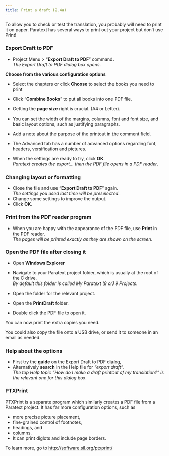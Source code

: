 ```yaml
---
title: Print a draft (2.4a)
---
```

To allow you to check or test the translation, you probably will need to print it on paper. Paratext has several ways to print out your project but don’t use Print!

### Export Draft to PDF

-   Project Menu \> “**Export Draft to PDF**” command.  
    *The Export Draft to PDF dialog box opens*.

**Choose from the various configuration options**
-   Select the chapters or  click **Choose**  to select the books you need to print
-   Click “**Combine Books**” to put all books into one PDF file.

-   Getting the **page size** right is crucial. (A4 or Letter).
-   You can set the width of the margins, columns, font and font size, and basic layout options, such as justifying paragraphs.
-   Add a note about the purpose of the printout in the comment field.
-   The Advanced tab has a number of advanced options regarding font, headers, versification and pictures.
-   When the settings are ready to try, click **OK**.  
    *Paratext creates the export... then the PDF file opens in a PDF reader*.

### Changing layout or formatting

-   Close the file and use “**Export Draft to PDF**” again.  
    *The settings you used last time will be preselected*.
-   Change some settings to improve the output.
-   Click **OK**.

### Print from the PDF reader program

-   When you are happy with the appearance of the PDF file, use **Print** in the PDF reader.  
    *The pages will be printed exactly as they are shown on the screen*.

### Open the PDF file after closing it

-   Open **Windows Explorer**
-   Navigate to your Paratext project folder, which is usually at the root of the C drive.  
    *By default this folder is called My Paratext (8 or) 9 Projects*.

-   Open the folder for the relevant project.
-   Open the **PrintDraft** folder.
-   Double click the PDF file to open it.

You can now print the extra copies you need.

You could also copy the file onto a USB drive, or send it to someone in an email as needed.

### Help about the options

-   First try the **guide** on the Export Draft to PDF dialog,
-   Alternatively **search** in the Help file for *“export draft”*.  
    *The top Help topic *“How do I make a draft printout of my translation?”* is the relevant one for this dialog* box.

### PTXPrint

PTXPrint is a separate program which similarly creates a PDF file from a Paratext project. It has far more configuration options, such as

-   more precise picture placement,
-   fine-grained control of footnotes,
-   headings, and
-   columns.
-   It can print diglots and include page borders.

To learn more, go to http://software.sil.org/ptxprint/ 
